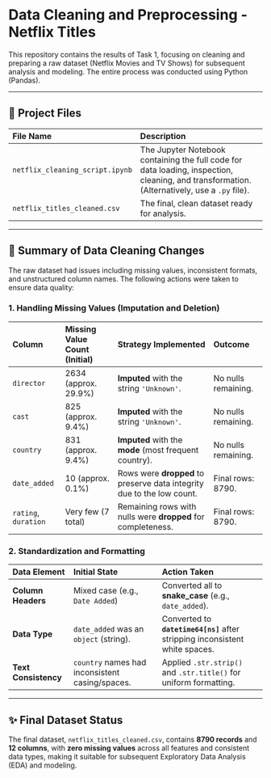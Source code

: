 # Data Cleaning and Preprocessing - Netflix Titles

This repository contains the results of Task 1, focusing on cleaning and preparing a raw dataset (Netflix Movies and TV Shows) for subsequent analysis and modeling. The entire process was conducted using Python (Pandas).

---

## 🚀 Project Files

| File Name | Description |
| :--- | :--- |
| `netflix_cleaning_script.ipynb` | The Jupyter Notebook containing the full code for data loading, inspection, cleaning, and transformation. (Alternatively, use a `.py` file). |
| `netflix_titles_cleaned.csv` | The final, clean dataset ready for analysis. |

---

## 🧹 Summary of Data Cleaning Changes

The raw dataset had issues including missing values, inconsistent formats, and unstructured column names. The following actions were taken to ensure data quality:

### 1. Handling Missing Values (Imputation and Deletion)

| Column | Missing Value Count (Initial) | Strategy Implemented | Outcome |
| :--- | :--- | :--- | :--- |
| `director` | 2634 (approx. 29.9%) | **Imputed** with the string `'Unknown'`. | No nulls remaining. |
| `cast` | 825 (approx. 9.4%) | **Imputed** with the string `'Unknown'`. | No nulls remaining. |
| `country` | 831 (approx. 9.4%) | **Imputed** with the **mode** (most frequent country). | No nulls remaining. |
| `date_added` | 10 (approx. 0.1%) | Rows were **dropped** to preserve data integrity due to the low count. | Final rows: 8790. |
| `rating`, `duration` | Very few (7 total) | Remaining rows with nulls were **dropped** for completeness. | Final rows: 8790. |

### 2. Standardization and Formatting

| Data Element | Initial State | Action Taken |
| :--- | :--- | :--- |
| **Column Headers** | Mixed case (e.g., `Date Added`) | Converted all to **snake\_case** (e.g., `date_added`). |
| **Data Type** | `date_added` was an `object` (string). | Converted to **`datetime64[ns]`** after stripping inconsistent white spaces. |
| **Text Consistency** | `country` names had inconsistent casing/spaces. | Applied `.str.strip()` and `.str.title()` for uniform formatting. |

---

## ✨ Final Dataset Status

The final dataset, `netflix_titles_cleaned.csv`, contains **8790 records** and **12 columns**, with **zero missing values** across all features and consistent data types, making it suitable for subsequent Exploratory Data Analysis (EDA) and modeling.

